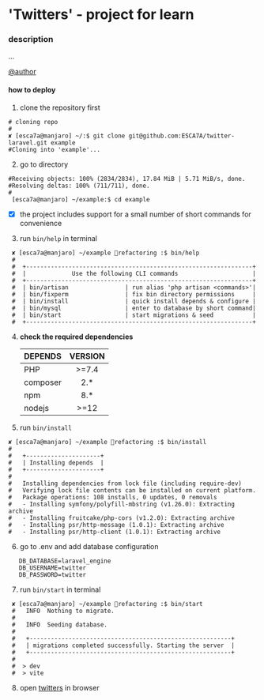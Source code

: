 # 'Twitters' - project for learn

### description
...

[@author](https://github.com/ESCA7A)
####  how to deploy

1. clone the repository first
```
# cloning repo
#
✘ [esca7a@manjaro] ~/:$ git clone git@github.com:ESCA7A/twitter-laravel.git example
#Cloning into 'example'...
```
2. go to directory 
```
#Receiving objects: 100% (2834/2834), 17.84 MiB | 5.71 MiB/s, done.
#Resolving deltas: 100% (711/711), done.
#
 [esca7a@manjaro] ~/example:$ cd example
```
- [x] the project includes support for a small number of short commands for convenience
3. run `bin/help` in terminal

```
 ✘ [esca7a@manjaro] ~/example 🌴refactoring :$ bin/help
 #   
 #  +----------------------------------------------------------------+
 #  |             Use the following CLI commands                     |
 #  +----------------------------------------------------------------+
 #  | bin/artisan                | run alias 'php artisan <commands>'|
 #  | bin/fixperm                | fix bin directory permissions     |
 #  | bin/install                | quick install depends & configure |
 #  | bin/mysql                  | enter to database by short command|
 #  | bin/start                  | start migrations & seed           |
 #  +----------------------------------------------------------------+
```

4. **check the required dependencies**
    
    | DEPENDS  | VERSION |
    |:---------|:-------:|
    | PHP      | \>=7.4  |
    | composer |   2.*   |
    | npm      |   8.*   |
    | nodejs   |    >=12     |


5. run `bin/install`
```
✘ [esca7a@manjaro] ~/example 🌴refactoring :$ bin/install   
#
#   +---------------------+
#   | Installing depends  |
#   +---------------------+
#
#   Installing dependencies from lock file (including require-dev)
#   Verifying lock file contents can be installed on current platform.
#   Package operations: 108 installs, 0 updates, 0 removals
#   - Installing symfony/polyfill-mbstring (v1.26.0): Extracting archive
#   - Installing fruitcake/php-cors (v1.2.0): Extracting archive
#   - Installing psr/http-message (1.0.1): Extracting archive
#   - Installing psr/http-client (1.0.1): Extracting archive
```

6. go to .env and add database configuration 

```
   DB_DATABASE=laravel_engine
   DB_USERNAME=twitter
   DB_PASSWORD=twitter
```

7. run `bin/start` in terminal

```
 ✘ [esca7a@manjaro] ~/example 🌴refactoring :$ bin/start
 #   INFO  Nothing to migrate.
 #
 #   INFO  Seeding database.
 #
 #   +---------------------------------------------------------+
 #   | migrations completed successfully. Starting the server  |
 #   +---------------------------------------------------------+
 #
 #  > dev
 #  > vite
```

8. open [twitters](http://127.0.0.1:8000/) in browser
